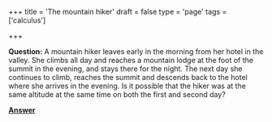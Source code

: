 +++
title = 'The mountain hiker'
draft = false
type = 'page'
tags = ['calculus']

+++

**Question:** A mountain hiker leaves early in the morning from her hotel in the valley. She climbs all day and reaches a mountain lodge at the foot of the summit in the evening, and stays there for the night. The next day she continues to climb, reaches the summit and descends back to the hotel where she arrives in the evening. Is it possible that the hiker was at the same altitude at the same time on both the first and second day?

[**Answer**](/puzzles/mountain_hiker_answer/)